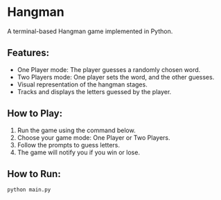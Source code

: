 # Hangman

A terminal-based Hangman game implemented in Python.

## Features:
- One Player mode: The player guesses a randomly chosen word.
- Two Players mode: One player sets the word, and the other guesses.
- Visual representation of the hangman stages.
- Tracks and displays the letters guessed by the player.

## How to Play:
1. Run the game using the command below.
2. Choose your game mode: One Player or Two Players.
3. Follow the prompts to guess letters.
4. The game will notify you if you win or lose.

## How to Run:
```bash
python main.py
